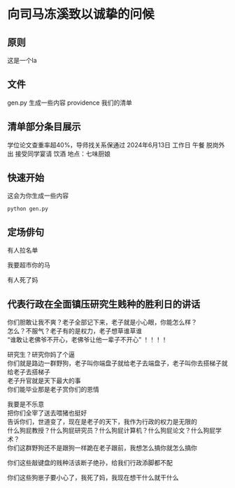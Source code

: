 # 向司马冻溪致以诚挚的问候
## 原则
这是一个la
## 文件
gen.py 生成一些内容
providence 我们的清单

## 清单部分条目展示

学位论文查重率超40%，导师找关系保通过
2024年6月13日 工作日 午餐 脱岗外出 接受同学宴请 饮酒 地点：七味厨娘


## 快速开始
这会为你生成一些内容
```
python gen.py
```

## 定场俳句

有人拉名单

我要超市你的马

有人死了妈

## 代表行政在全面镇压研究生贱种的胜利日的讲话
你们胆敢让我不爽？老子全部记下来，老子就是小心眼，你能怎么样？  
怎么？不服气？老子有的是权力，老子想草谁草谁  
“谁敢让老佛爷不开心，老佛爷让他一辈子不开心” ！！！！


研究生？研究你妈了个逼  
你们就是路边一群野狗，老子叫你端盘子就给老子去端盘子，老子叫你去搭梯子就给老子去搭梯子  
老子升官就是天下最大的事  
你们能毕业那是老子赏你们的恩情

我要是不乐意  
把你们全宰了送去喂猪也挺好   
告诉你们，世道变了，现在是老子的天下，我作为行政的权力是无限的  
什么狗屁教授？什么狗屁研究员？什么狗屁计算机？什么狗屁论文？什么狗屁学术？  
你们这群野狗还不是跟狗一样跪在老子跟前，我想怎么搞你就怎么搞你  

你们这些敲键盘的贱种活该断子绝孙，给我们行政添脚都不配

你们这些狗崽子要小心了，我死了妈，我现在想干什么就干什么

